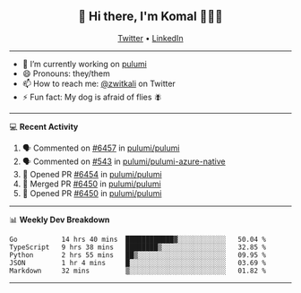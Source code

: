 <h2 align="center"> 👋 Hi there, I'm Komal 🧑🏾‍💻 </h2>
<p align="center">
    <a href="https://twitter.com/zwitkali">Twitter</a> •
    <a href="https://www.linkedin.com/in/komal-ali/">LinkedIn</a>
</p>

--------

- 🔭 I’m currently working on [pulumi](https://github.com/pulumi/pulumi)
- 😄 Pronouns: they/them
- 📫 How to reach me: [@zwitkali](https://twitter.com/zwitkali) on Twitter
- ⚡ Fun fact: My dog is afraid of flies 🪰

--------
💻 **Recent Activity**

<!--START_SECTION:activity-->
1. 🗣 Commented on [#6457](https://github.com/pulumi/pulumi/issues/6457) in [pulumi/pulumi](https://github.com/pulumi/pulumi)
2. 🗣 Commented on [#543](https://github.com/pulumi/pulumi-azure-native/issues/543) in [pulumi/pulumi-azure-native](https://github.com/pulumi/pulumi-azure-native)
3. 💪 Opened PR [#6454](https://github.com/pulumi/pulumi/pull/6454) in [pulumi/pulumi](https://github.com/pulumi/pulumi)
4. 🎉 Merged PR [#6450](https://github.com/pulumi/pulumi/pull/6450) in [pulumi/pulumi](https://github.com/pulumi/pulumi)
5. 💪 Opened PR [#6450](https://github.com/pulumi/pulumi/pull/6450) in [pulumi/pulumi](https://github.com/pulumi/pulumi)
<!--END_SECTION:activity-->

--------

📊 **Weekly Dev Breakdown**
<!--START_SECTION:waka-->
```text
Go           14 hrs 40 mins  ████████████▓░░░░░░░░░░░░   50.04 % 
TypeScript   9 hrs 38 mins   ████████▒░░░░░░░░░░░░░░░░   32.85 % 
Python       2 hrs 55 mins   ██▒░░░░░░░░░░░░░░░░░░░░░░   09.95 % 
JSON         1 hr 4 mins     █░░░░░░░░░░░░░░░░░░░░░░░░   03.69 % 
Markdown     32 mins         ▒░░░░░░░░░░░░░░░░░░░░░░░░   01.82 % 
```
<!--END_SECTION:waka-->

--------
